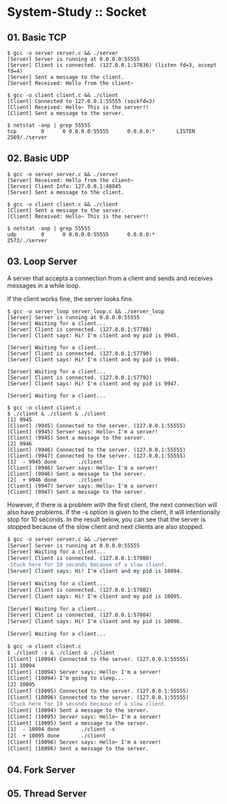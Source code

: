 # System-Study :: Socket

## 01. Basic TCP
```
$ gcc -o server server.c && ./server
[Server] Server is running at 0.0.0.0:55555
[Server] Client is connected. (127.0.0.1:57836) (listen fd=3, accept fd=4)
[Server] Sent a message to the client.
[Server] Received: Hello from the client~
```

```
$ gcc -o client client.c && ./client
[Client] Connected to 127.0.0.1:55555 (sockfd=3)
[Client] Received: Hello~ This is the server!!
[Client] Sent a message to the server.
```

```
$ netstat -anp | grep 55555
tcp        0      0 0.0.0.0:55555      0.0.0.0:*       LISTEN      2569/./server
```


## 02. Basic UDP
```
$ gcc -o server server.c && ./server
[Server] Received: Hello from the client~
[Server] Client Info: 127.0.0.1:48845
[Server] Sent a message to the client.
```

```
$ gcc -o client client.c && ./client
[Client] Sent a message to the server.
[Client] Received: Hello~ This is the server!!
```

```
$ netstat -anp | grep 55555
udp        0      0 0.0.0.0:55555      0.0.0.0:*                   2573/./server
```


## 03. Loop Server
A server that accepts a connection from a client and sends and receives messages in a while loop.

If the client works fine, the server looks fine.

```
$ gcc -o server_loop server_loop.c && ./server_loop
[Server] Server is running at 0.0.0.0:55555
[Server] Waiting for a client...
[Server] Client is connected. (127.0.0.1:57788)
[Server] Client says: Hi! I'm client and my pid is 9945.

[Server] Waiting for a client...
[Server] Client is connected. (127.0.0.1:57790)
[Server] Client says: Hi! I'm client and my pid is 9946.

[Server] Waiting for a client...
[Server] Client is connected. (127.0.0.1:57792)
[Server] Client says: Hi! I'm client and my pid is 9947.

[Server] Waiting for a client...
```

```
$ gcc -o client client.c
$ ./client & ./client & ./client 
[1] 9945
[Client] (9945) Connected to the server. (127.0.0.1:55555)
[Client] (9945) Server says: Hello~ I'm a server!
[Client] (9945) Sent a message to the server.
[2] 9946
[Client] (9946) Connected to the server. (127.0.0.1:55555)
[Client] (9947) Connected to the server. (127.0.0.1:55555)
[1]  - 9945 done       ./client
[Client] (9946) Server says: Hello~ I'm a server!
[Client] (9946) Sent a message to the server.
[2]  + 9946 done       ./client
[Client] (9947) Server says: Hello~ I'm a server!
[Client] (9947) Sent a message to the server.
```

However, if there is a problem with the first client, the next connection will also have problems.
If the -s option is given to the client, it will intentionally stop for 10 seconds.
In the result below, you can see that the server is stopped because of the slow client and next clients are also stopped.

```diff
$ gcc -o server server.c && ./server
[Server] Server is running at 0.0.0.0:55555
[Server] Waiting for a client...
[Server] Client is connected. (127.0.0.1:57800)
-Stuck here for 10 seconds because of a slow client.
[Server] Client says: Hi! I'm client and my pid is 10094.

[Server] Waiting for a client...
[Server] Client is connected. (127.0.0.1:57802)
[Server] Client says: Hi! I'm client and my pid is 10095.

[Server] Waiting for a client...
[Server] Client is connected. (127.0.0.1:57804)
[Server] Client says: Hi! I'm client and my pid is 10096.

[Server] Waiting for a client...
```

```diff
$ gcc -o client client.c
$ ./client -s & ./client & ./client
[Client] (10094) Connected to the server. (127.0.0.1:55555)
[1] 10094
[Client] (10094) Server says: Hello~ I'm a server!
[Client] (10094) I'm going to sleep...
[2] 10095
[Client] (10095) Connected to the server. (127.0.0.1:55555)
[Client] (10096) Connected to the server. (127.0.0.1:55555)
-Stuck here for 10 seconds because of a slow client.
[Client] (10094) Sent a message to the server.
[Client] (10095) Server says: Hello~ I'm a server!
[Client] (10095) Sent a message to the server.
[1]  - 10094 done       ./client -s
[2]  + 10095 done       ./client
[Client] (10096) Server says: Hello~ I'm a server!
[Client] (10096) Sent a message to the server.
```


## 04. Fork Server


## 05. Thread Server

